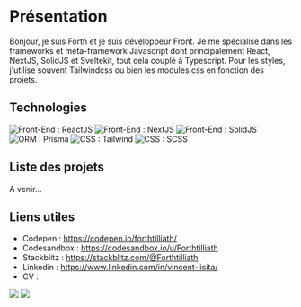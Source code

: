 # Présentation

Bonjour, je suis Forth et je suis développeur Front. Je me spécialise dans les frameworks et méta-framework Javascript dont principalement React, NextJS, SolidJS et Sveltekit, tout cela couplé à Typescript. Pour les styles, j'utilise souvent Tailwindcss ou bien les modules css en fonction des projets.

## Technologies

![Front-End : ReactJS](https://img.shields.io/badge/FrontEnd-ReactJS-%2303a9f4?style=for-the-badge&logo=react)
![Front-End : NextJS](https://img.shields.io/badge/FrontEnd-NextJS-%23919191?style=for-the-badge&logo=nextdotjs)
![Front-End : SolidJS](https://img.shields.io/badge/FrontEnd-SolidJS-%23f2f2f2?style=for-the-badge&logo=solid)
![ORM : Prisma](https://img.shields.io/badge/ORM-Prisma-%237c49d5?style=for-the-badge&logo=prisma)
![CSS : Tailwind](https://img.shields.io/badge/CSS-Tailwind-%2306b6d4?style=for-the-badge&logo=tailwindcss)
![CSS : SCSS](https://img.shields.io/badge/CSS-SCSS-%23cc6699?style=for-the-badge&logo=sass)

## Liste des projets

A venir...

## Liens utiles

- Codepen : https://codepen.io/forthtilliath/
- Codesandbox : https://codesandbox.io/u/Forthtilliath
- Stackblitz : https://stackblitz.com/@Forthtilliath
- Linkedin : https://www.linkedin.com/in/vincent-lisita/
- CV : 

![](https://github-readme-stats.vercel.app/api/top-langs/?username=forthtilliath&theme=radical&hide_langs_below=8)
![](https://github-readme-stats.vercel.app/api?username=forthtilliath&show_icons=true&theme=radical&count_private=true)
